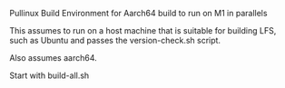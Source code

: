 Pullinux Build Environment for Aarch64 build to run on M1 in parallels

This assumes to run on a host machine that is suitable for building LFS, such as Ubuntu and passes the version-check.sh script.

Also assumes aarch64.

Start with build-all.sh
